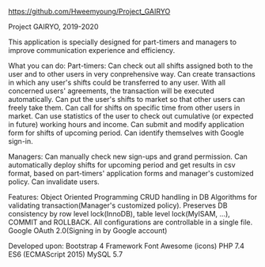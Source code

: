 https://github.com/Hweemyoung/Project_GAIRYO

Project GAIRYO, 2019-2020

This application is specially designed for part-timers and managers to improve communication experience and efficiency.

What you can do:
Part-timers:
Can check out all shifts assigned both to the user and to other users in very conprehensive way.
Can create transactions in which any user's shifts could be transferred to any user. With all concerned users' agreements, the transaction will be executed automatically.
Can put the user's shifts to market so that other users can freely take them.
Can call for shifts on specific time from other users in market.
Can use statistics of the user to check out cumulative (or expected in future) working hours and income.
Can submit and modify application form for shifts of upcoming period.
Can identify themselves with Google sign-in.

Managers:
Can manually check new sign-ups and grand permission.
Can automatically deploy shifts for upcoming period and get results in csv format, based on part-timers' application forms and manager's customized policy.
Can invalidate users.

Features:
Object Oriented Programming
CRUD handling in DB
Algorithms for validating transaction(Manager's customized policy).
Preserves DB consistency by row level lock(InnoDB), table level lock(MyISAM, ...), COMMIT and ROLLBACK.
All configurations are controllable in a single file.
Google OAuth 2.0(Signing in by Google account)

Developed upon:
Bootstrap 4 Framework
Font Awesome (icons)
PHP 7.4
ES6 (ECMAScript 2015)
MySQL 5.7
